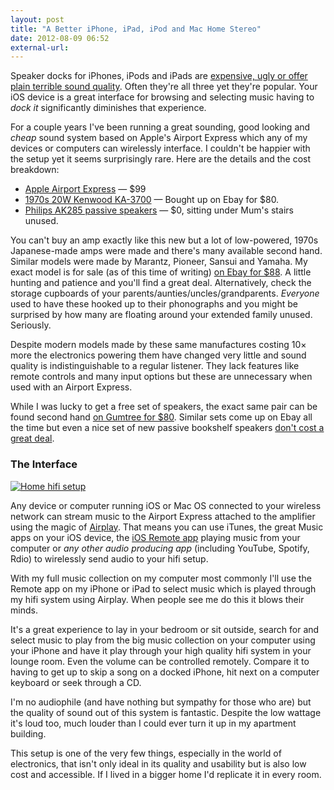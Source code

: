 ```yaml
---
layout: post
title: "A Better iPhone, iPad, iPod and Mac Home Stereo"
date: 2012-08-09 06:52
external-url: 
---
```


Speaker docks for iPhones, iPods and iPads are [expensive, ugly or offer plain terrible sound quality](http://www.amazon.com/s/ref=sr_st?keywords=iPod+dock&qid=1344460095&rh=k%3AiPod+dock%2Cn%3A172282&sort=-price). Often they're all three yet they're popular. Your iOS device is a great interface for browsing and selecting music having to *dock it* significantly diminishes that experience.

For a couple years I've been running a great sounding, good looking and *cheap* sound system based on Apple's Airport Express which any of my devices or computers can wirelessly interface. I couldn't be happier with the setup yet it seems surprisingly rare. Here are the details and the cost breakdown:

* [Apple Airport Express](http://store.apple.com/us/product/MC414LL/A?fnode=4d) — $99
* [1970s 20W Kenwood KA-3700](http://www.hifiengine.com/library/kenwood/ka-3700.shtml) — Bought up on Ebay for $80.
* [Philips AK285 passive speakers](http://imgc.classistatic.com/cps/blnc/120501/617r1/98077l7_20.jpeg) — $0, sitting under Mum's stairs unused.

You can't buy an amp exactly like this new but a lot of low-powered, 1970s Japanese-made amps were made and there's many available second hand. Similar models were made by Marantz, Pioneer, Sansui and Yamaha. My exact model is for sale (as of this time of writing) [on Ebay for $88](http://www.ebay.com.au/itm/Trio-Kenwood-KA-3700-Classic-Silver-Amplifier-Vintage-1970s-Amp-DERBY-DE24-/130744341006?pt=UK_AudioTVElectronics_HomeAudioHiFi_Amplifiers&hash=item1e70f8520e). A little hunting and patience and you'll find a great deal. Alternatively, check the storage cupboards of your parents/aunties/uncles/grandparents. *Everyone* used to have these hooked up to their phonographs and you might be surprised by how many are floating around your extended family unused. Seriously.

Despite modern models made by these same manufactures costing 10× more the electronics powering them have changed very little and sound quality is indistinguishable to a regular listener. They lack features like remote controls and many input options but these are unnecessary when used with an Airport Express.

While I was lucky to get a free set of speakers, the exact same pair can be found second hand [on Gumtree for $80](http://www.gumtree.com.au/s-ad/bibra-lake/audio/philips-ak285-30-speakers-50-watts-/1001859758). Similar sets come up on Ebay all the time but even a nice set of new passive bookshelf speakers [don't cost a great deal](http://www.amazon.com/s/ref=sr_nr_p_36_2?rh=n%3A172282%2Cn%3A%21493964%2Cn%3A667846011%2Cn%3A3236449011%2Cn%3A172563%2Ck%3Abookshelf+speakers%2Cp_36%3A1253505011&bbn=172563&keywords=bookshelf+speakers&ie=UTF8&qid=1344507135&rnid=386442011).

### The Interface

<a href='http://static.jimwhimpey.com/blog/Home-hifi-setup-large.png'><img src='http://static.jimwhimpey.com/blog/Home-hifi-setup-small.png' alt='Home hifi setup' /></a>

Any device or computer running iOS or Mac OS connected to your wireless network can stream music to the Airport Express attached to the amplifier using the magic of [Airplay](http://www.apple.com/itunes/airplay/). That means you can use iTunes, the great Music apps on your iOS device, the [iOS Remote app](http://itunes.apple.com/au/app/remote/id284417350?mt=8) playing music from your computer or *any other audio producing app* (including YouTube, Spotify, Rdio) to wirelessly send audio to your hifi setup.

With my full music collection on my computer most commonly I'll use the Remote app on my iPhone or iPad to select music which is played through my hifi system using Airplay. When people see me do this it blows their minds. 

It's a great experience to lay in your bedroom or sit outside, search for and select music to play from the big music collection on your computer using your iPhone and have it play through your high quality hifi system in your lounge room. Even the volume can be controlled remotely. Compare it to having to get up to skip a song on a docked iPhone, hit next on a computer keyboard or seek through a CD.

I'm no audiophile (and have nothing but sympathy for those who are) but the quality of sound out of this system is fantastic. Despite the low wattage it's loud too, much louder than I could ever turn it up in my apartment building. 

This setup is one of the very few things, especially in the world of electronics, that isn't only ideal in its quality and usability but is also low cost and accessible. If I lived in a bigger home I'd replicate it in every room.